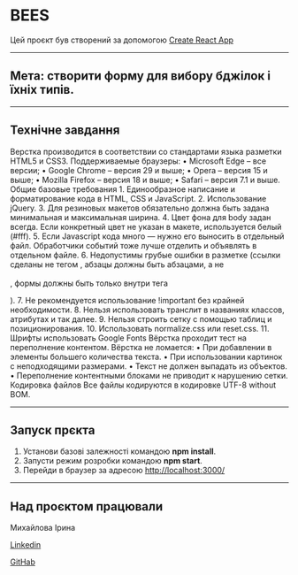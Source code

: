 # BEES

Цей проєкт був створений за допомогою
[Create React App](https://github.com/facebook/create-react-app)

---

## **Мета**: створити форму для вибору бджілок і їхніх типів.

---

## **Технічне завдання**

Верстка производится в соответствии со стандартами языка разметки HTML5 и CSS3. Поддерживаемые
браузеры: • Microsoft Edge – все версии; • Google Chrome – версия 29 и выше; • Opera – версия 15 и
выше; • Mozilla Firefox – версия 18 и выше; • Safari – версия 7.1 и выше. Общие базовые
требования 1. Единообразное написание и форматирование кода в HTML, CSS и JavaScript. 2.
Использование jQuery. 3. Для резиновых макетов обязательно должна быть задана минимальная и
максимальная ширина. 4. Цвет фона для body задан всегда. Если конкретный цвет не указан в макете,
используется белый (#fff). 5. Если Javascript кода много — нужно его выносить в отдельный файл.
Обработчики событий тоже лучше отделить и объявлять в отдельном файле. 6. Недопустимы грубые ошибки
в разметке (ссылки сделаны не тегом <a>, абзацы должны быть абзацами, а не <br><br>, формы должны
быть только внутри тега <form>). 7. Не рекомендуется использование !important без крайней
необходимости. 8. Нельзя использовать транслит в названиях классов, атрибутах и так далее. 9. Нельзя
строить сетку с помощью таблиц и позиционирования. 10. Использовать normalize.css или reset.css. 11.
Шрифты использовать Google Fonts Вёрстка проходит тест на переполнение контентом. Вёрстка не
ломается: • При добавлении в элементы большего количества текста. • При использовании картинок с
неподходящими размерами. • Текст не должен выпадать из объектов. • Переполнение контентными блоками
не приводит к нарушению сетки. Кодировка файлов Все файлы кодируются в кодировке UTF-8 without BOM.

---

## Запуск прєкта

1. Установи базові залежності командою **npm install**.
2. Запусти режим розробки командою **npm start**.
3. Перейди в браузер за адресою <http://localhost:3000/>

---

## Над проєктом працювали

Михайлова Ірина

[Linkedin](linkedin.com/in/iryna-mykhailova10)

[GitHab](https://github.com/Irinka1010)
